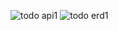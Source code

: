 ![todo api1](https://github.com/jiyeong2023/TODOprojects/assets/152155627/85ad2427-3151-432f-88e4-6456b5d3a5bf)
![todo erd1](https://github.com/jiyeong2023/TODOprojects/assets/152155627/f511f184-4771-4780-aef7-17a0c277cab1)
